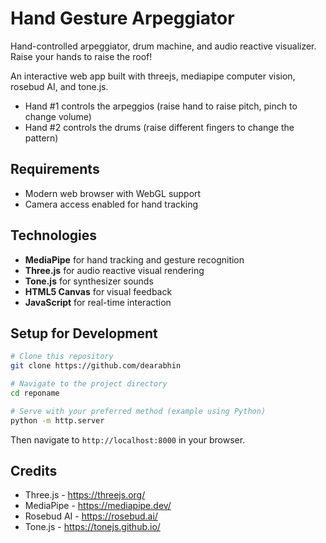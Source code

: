 # Hand Gesture Arpeggiator

Hand-controlled arpeggiator, drum machine, and audio reactive visualizer. Raise your hands to raise the roof!

An interactive web app built with threejs, mediapipe computer vision, rosebud AI, and tone.js.

- Hand #1 controls the arpeggios (raise hand to raise pitch, pinch to change volume)
- Hand #2 controls the drums (raise different fingers to change the pattern)


## Requirements

- Modern web browser with WebGL support
- Camera access enabled for hand tracking

## Technologies

- **MediaPipe** for hand tracking and gesture recognition
- **Three.js** for audio reactive visual rendering
- **Tone.js** for synthesizer sounds
- **HTML5 Canvas** for visual feedback
- **JavaScript** for real-time interaction

## Setup for Development

```bash
# Clone this repository
git clone https://github.com/dearabhin

# Navigate to the project directory
cd reponame

# Serve with your preferred method (example using Python)
python -m http.server
```

Then navigate to `http://localhost:8000` in your browser.


## Credits

- Three.js - https://threejs.org/
- MediaPipe - https://mediapipe.dev/
- Rosebud AI - https://rosebud.ai/
- Tone.js - https://tonejs.github.io/